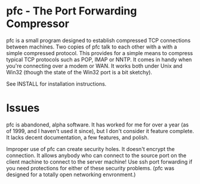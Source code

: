 # pfc - The Port Forwarding Compressor

pfc is a small program designed to establish compressed TCP connections
between machines. Two copies of pfc talk to each other with a with a simple
compressed protocol. This provides for a simple means to compress typical
TCP protocols such as POP, IMAP or NNTP. It comes in handy when you're
connecting over a modem or WAN. It works both under Unix and Win32 (though
the state of the Win32
port is a bit sketchy).

See INSTALL for installation instructions.

# Issues

pfc is abandoned, alpha software. It has worked for me for over a year (as
of 1999, and I haven't used it since), but I don't consider it feature
complete. It lacks decent documentation, a few features, and polish.

Improper use of pfc can create security holes. It doesn't encrypt the
connection. It allows anybody who can connect to the source port on the
client machine to connect to the server machine!  Use ssh port forwarding
if you need protections for either of these security problems.  (pfc was
designed for a totally open networking envronment.)
